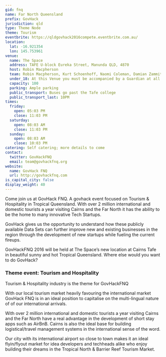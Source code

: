 ```yaml
---
gid: fnq
name: Far North Queensland
prefix: GovHack
jurisdiction: qld
type: Theme Node
theme: Tourism
eventbrite: https://qldgovhack2016compete.eventbrite.com.au/
location:
  lat: -16.921354
  lon: 145.753961
venue:
  name: The Space
  address: TAFE U-block Eureka Street, Manunda QLD, 4870
  host: Robin Macpherson
  team: Robin Macpherson, Kurt Schoenhoff, Naomi Coleman, Damian Zammit
  under_18: At this Venue you must be accompanied by a Guardian at all times
  capacity: 100
  parking: Ample parking
  public_transport: Buses go past the Tafe college
  public_transport_last: 10PM
times:
  friday:
    open: 05:03 PM
    close: 11:03 PM
  saturday:
    open: 08:03 AM
    close: 11:03 PM
  sunday:
    open: 08:03 AM
    close: 10:03 PM
catering: Self catering; more details to come
contact:
  twitter: GovHackFNQ
  email: team@govhackfnq.org
website:
  name: GovHack FNQ
  url: http://govhackfnq.com
is_capital_city: false
display_weight: 40
---
```


Come join us at GovHack FNQ. A govhack event focused on Tourism & Hospitality in Tropical Queensland. With over 2 million international and domestic tourists a year visiting Cairns and the Far North it has the ability to be the home to many innovative Tech Startups.

GovHack gives us the opportunity to understand how these publicly available Data Sets can further improve new and existing businesses in the region through the development of new startups while fueling the current fireups.

GovHackFNQ 2016 will be held at The Space’s new location at Cairns Tafe in beautiful sunny and hot Tropical Queensland. Where else would you want to do GovHack?

### Theme event: Tourism and Hospitality

Tourism & Hospitality industry is the theme for GovHackFNQ

With our local tourism market heavily favouring the international market GovHack FNQ is in an ideal position to capitalise on the multi-lingual nature of of our international arrivals. 

With over 2 million international and domestic tourists a year visiting Cairns and the Far North have a real advantage in the development of short stay apps such as AirBnB. Cairns is also the ideal base for building logistical/travel management systems in the international sense of the word. 

Our city with its international airport so close to town makes it an ideal flyin/flyout market for idea developers and techheads alike who enjoy building their dreams in the Tropical North & Barrier Reef Tourism Market.

